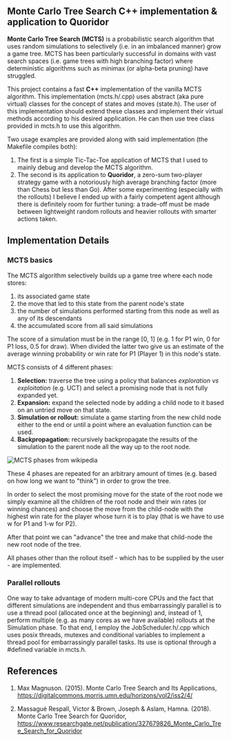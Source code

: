 ## Monte Carlo Tree Search C++ implementation & application to Quoridor

**Monte Carlo Tree Search (MCTS)** is a probabilistic search algorithm that uses random simulations to selectively (i.e. in an imbalanced manner) grow a game tree.
MCTS has been particularly successful in domains with vast search spaces (i.e. game trees with high branching factor) 
where deterministic algorithms such as minimax (or alpha-beta pruning) have struggled.

This project contains a fast **C++** implementation of the vanilla MCTS algorithm. 
This implementation (mcts.h/.cpp) uses abstract (aka pure virtual) classes for the concept of states and moves (state.h).
The user of this implementation should extend these classes and implement their virtual methods according to his desired application.
He can then use tree class provided in mcts.h to use this algorithm.

Two usage examples are provided along with said implementation (the Makefile compiles both): 
1. The first is a simple Tic-Tac-Toe application of MCTS that I used to mainly debug and develop the MCTS algorithm.
2. The second is its application to **Quoridor**, a zero-sum two-player strategy game with a notoriously high average branching factor 
(more than Chess but less than Go). After some experimenting (especially with the rollouts) I believe I ended up with a fairly competent agent although there is definitely room for further tuning: 
   a trade-off must be made between lightweight random rollouts and heavier rollouts with smarter actions taken.


## Implementation Details

### MCTS basics

The MCTS algorithm selectively builds up a game tree where each node stores:
1. its associated game state
2. the move that led to this state from the parent node's state
3. the number of simulations performed starting from this node as well as any of its descendants
4. the accumulated score from all said simulations

The score of a simulation must be in the range [0, 1] (e.g. 1 for P1 win, 0 for P1 loss, 0.5 for draw).
When divided the latter two give us an estimate of the average winning probability or win rate for P1 (Player 1) in this node's state.

MCTS consists of 4 different phases:
1. **Selection:** traverse the tree using a policy that balances *exploration vs exploitation* (e.g. UCT) and select a promising node that is not fully expanded yet.
2. **Expansion:** expand the selected node by adding a child node to it based on an untried move on that state.
3. **Simulation or rollout:** simulate a game starting from the new child node either to the end or until a point where an evaluation function can be used.
4. **Backpropagation:** recursively backpropagate the results of the simulation to the parent node all the way up to the root node.

![MCTS phases from wikipedia](https://i.stack.imgur.com/wZAqy.png "MCTS phases")

These 4 phases are repeated for an arbitrary amount of times (e.g. based on how long we want to "think") in order to grow the tree.

In order to select the most promising move for the state of the root node we simply examine all the children of the root node and their win rates (or winning chances) 
and choose the move from the child-node with the highest win rate for the player whose turn it is to play (that is we have to use w for P1 and 1-w for P2). 

After that point we can "advance" the tree and make that child-node the new root node of the tree.

All phases other than the rollout itself - which has to be supplied by the user - are implemented.

### Parallel rollouts

One way to take advantage of modern multi-core CPUs and the fact that different simulations are independent and thus embarrassingly parallel is to use a thread pool (allocated once at the beginning)
and, instead of 1, perform multiple (e.g. as many cores as we have available) rollouts at the Simulation phase. To that end, I employ the JobScheduler.h/.cpp which uses posix threads, mutexes and
conditional variables to implement a thread pool for embarrassingly parallel tasks. Its use is optional through a #defined variable in mcts.h.


## References

1. Max Magnuson. (2015). Monte Carlo Tree Search and Its Applications, https://digitalcommons.morris.umn.edu/horizons/vol2/iss2/4/

2. Massagué Respall, Victor & Brown, Joseph & Aslam, Hamna. (2018). Monte Carlo Tree Search for Quoridor, https://www.researchgate.net/publication/327679826_Monte_Carlo_Tree_Search_for_Quoridor
